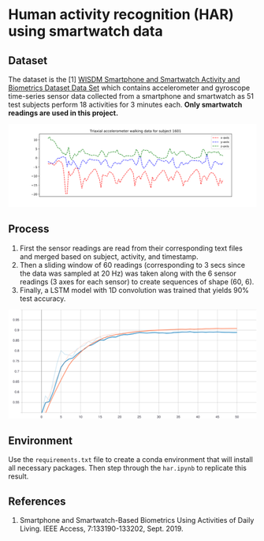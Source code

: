 # Human activity recognition (HAR) using smartwatch data

## Dataset
The dataset is the [1] [WISDM Smartphone and Smartwatch Activity and Biometrics Dataset Data Set](https://archive.ics.uci.edu/ml/datasets/WISDM+Smartphone+and+Smartwatch+Activity+and+Biometrics+Dataset+) which contains accelerometer and gyroscope time-series sensor data collected from a smartphone and smartwatch as 51 test subjects perform 18 activities for 3 minutes each. **Only smartwatch readings are used in this project.**

<img src='images/accel_xyz_1601.svg'>

## Process
1. First the sensor readings are read from their corresponding text files and merged based on subject, activity, and timestamp.
2. Then a sliding window of 60 readings (corresponding to 3 secs since the data was sampled at 20 Hz) was taken along with the 6 sensor readings (3 axes for each sensor) to create sequences of shape (60, 6).
3. Finally, a LSTM model with 1D convolution was trained that yields 90% test accuracy.

<img src='images/epoch_accuracy.svg'>

## Environment
Use the ```requirements.txt``` file to create a conda environment that will install all necessary packages. Then step through the ```har.ipynb``` to replicate this result.

## References
1. Smartphone and Smartwatch-Based Biometrics Using Activities of Daily Living. IEEE Access, 7:133190-133202, Sept. 2019.
